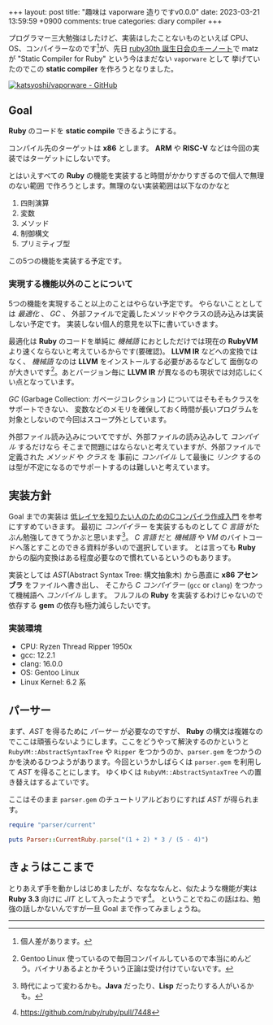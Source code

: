 +++
layout: post
title: "趣味は vaporware 造りですv0.0.0"
date: 2023-03-21 13:59:59 +0900
comments: true
categories: diary compiler
+++

プログラマー三大勉強はしたけど、実装はしたことないものといえば
CPU、OS、コンパイラーなのです[^kojinsa]が、先日 [ruby30th 誕生日会のキーノート](https://www.publickey1.jp/blog/23/ruby30static_compiler_for_ruby.html)で
matz が "Static Compiler for Ruby" という今はまだない `vaporware` として
挙げていたのでこの **static compiler** を作ろうとなりました。

[![katsyoshi/vaporware - GitHub](https://gh-card.dev/repos/katsyoshi/vaporware.svg)](https://github.com/katsyoshi/vaporware)

## Goal

**Ruby** のコードを **static compile** できるようにする。

コンパイル先のターゲットは **x86** とします。 **ARM** や **RISC-V** などは今回の実装ではターゲットにしないです。

とはいえすべての **Ruby** の機能を実装すると時間がかかりすぎるので個人で無理のない範囲
で作ろうとします。無理のない実装範囲は以下なのかなと

1. 四則演算
1. 変数
1. メソッド
1. 制御構文
1. プリミティブ型

この5つの機能を実装する予定です。

### 実現する機能以外のことについて

5つの機能を実現すること以上のことはやらない予定です。
やらないこととしては _最適化_ 、 _GC_ 、 外部ファイルで定義したメソッドやクラスの読み込みは実装しない予定です。
実装しない個人的意見を以下に書いていきます。

最適化は **Ruby** のコードを単純に _機械語_ におとしただけでは現在の **RubyVM**
より速くならないと考えているからです(要確認)。
**LLVM IR** などへの変換ではなく、 _機械語_ なのは **LLVM** をインストールする必要があるなどして
面倒なのが大きいです[^gentoo]。あとバージョン毎に **LLVM IR** が異なるのも現状では対応しにくい点となっています。

_GC_ (Garbage Collection: ガベージコレクション) についてはそもそもクラスをサポートできない、
変数などのメモリを確保しておく時間が長いプログラムを対象としないので今回はスコープ外としています。

外部ファイル読み込みについてですが、外部ファイルの読み込みして _コンパイル_ するだけなら
そこまで問題にはならないと考えていますが、外部ファイルで定義された _メソッド_ や _クラス_ を
事前に _コンパイル_ して最後に _リンク_ するのは型が不定になるのでサポートするのは難しいと考えています。

## 実装方針
Goal までの実装は [低レイヤを知りたい人のためのCコンパイラ作成入門](https://www.sigbus.info/compilerbook) を参考にすすめていきます。
最初に _コンパイラー_ を実装するものとして _C 言語_ がたぶん勉強してきてうかぶと思います[^java]。
_C 言語_ だと _機械語_ や _VM_ のバイトコードへ落とすことのできる資料が多いので選択しています。
とは言っても **Ruby** からの脳内変換はある程度必要なので慣れているというのもあります。

実装としては _AST_(Abstract Syntax Tree: 構文抽象木) から愚直に **x86 アセンブラ** をファイルへ書き出し、
そこから _C コンパイラー_ (`gcc` or `clang`) をつかって機械語へ _コンパイル_ します。
フルフルの **Ruby** を実装するわけじゃないので依存する **gem** の依存も極力減らしたいです。

### 実装環境

- CPU: Ryzen Thread Ripper 1950x
- gcc: 12.2.1
- clang: 16.0.0
- OS: Gentoo Linux
- Linux Kernel: 6.2 系

## パーサー

まず、_AST_ を得るために _パーサー_ が必要なのですが、 **Ruby** の構文は複雑なのでここは頑張らないようにします。ここをどうやって解決するのかというと `RubyVM::AbstractSyntaxTree` や `Ripper` をつかうのか、`parser.gem` をつかうのかを決めるひつようがあります。今回というかしばらくは `parser.gem` を利用して _AST_ を得ることにします。
ゆくゆくは `RubyVM::AbstractSyntaxTree` への置き替えはするよていです。

ここはそのまま `parser.gem` のチュートリアルどおりにすれば _AST_ が得られます。

```ruby
require "parser/current"

puts Parser::CurrentRuby.parse("(1 + 2) * 3 / (5 - 4)")
```

## きょうはここまで

とりあえず手を動かしはじめましたが、ななななんと、似たような機能が実は **Ruby 3.3** 向けに
_JIT_ として入ったようです[^rjit]。
ということでねこの話はね、勉強の話しかないんですが一旦 Goal まで作ってみましょうね。

----

[^kojinsa]: 個人差があります。
[^gentoo]: Gentoo Linux 使っているので毎回コンパイルしているので本当にめんどう。バイナリあるよとかそういう正論は受け付けていないです。
[^java]: 時代によって変わるかも。**Java** だったり、**Lisp** だったりする人がいるかも。
[^rjit]: https://github.com/ruby/ruby/pull/7448
